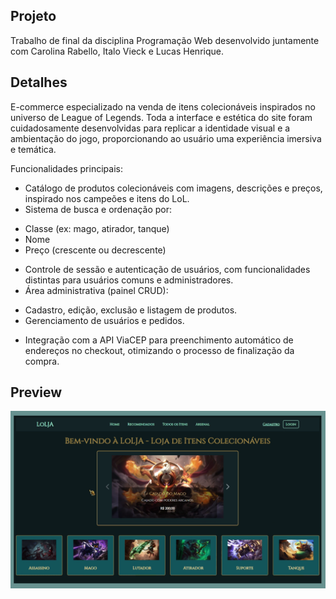 ## Projeto

Trabalho de final da disciplina Programação Web desenvolvido juntamente com Carolina Rabello, Italo Vieck e Lucas Henrique. 
 

## Detalhes

E-commerce especializado na venda de itens colecionáveis inspirados no universo de League of Legends. Toda a interface e estética do site foram cuidadosamente desenvolvidas para replicar a identidade visual e a ambientação do jogo, proporcionando ao usuário uma experiência imersiva e temática.

Funcionalidades principais:
* Catálogo de produtos colecionáveis com imagens, descrições e preços, inspirado nos campeões e itens do LoL.
* Sistema de busca e ordenação por:
- Classe (ex: mago, atirador, tanque)
- Nome
- Preço (crescente ou decrescente)
* Controle de sessão e autenticação de usuários, com funcionalidades distintas para usuários comuns e administradores.
* Área administrativa (painel CRUD):
- Cadastro, edição, exclusão e listagem de produtos.
- Gerenciamento de usuários e pedidos.
* Integração com a API ViaCEP para preenchimento automático de endereços no checkout, otimizando o processo de finalização da compra.

## Preview
<img src="img.png" alt="LOLja Web">